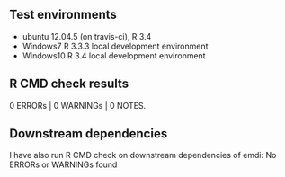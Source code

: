 ## Test environments
* ubuntu 12.04.5 (on travis-ci), R 3.4
* Windows7  R 3.3.3 local development environment
* Windows10 R 3.4 local development environment

## R CMD check results

0 ERRORs | 0 WARNINGs | 0 NOTES. 

## Downstream dependencies

I have also run R CMD check on downstream dependencies of emdi:
No ERRORs or WARNINGs found

